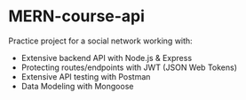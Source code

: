 # MERN-course-api

Practice project for a social network working with:

- Extensive backend API with Node.js & Express
- Protecting routes/endpoints with JWT (JSON Web Tokens)
- Extensive API testing with Postman
- Data Modeling with Mongoose
